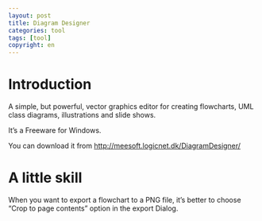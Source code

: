 ```yaml
---
layout: post
title: Diagram Designer
categories: tool
tags: [tool]
copyright: en
---
```


# Introduction

A simple, but powerful,  vector graphics editor for creating flowcharts, UML class diagrams, illustrations and slide shows.

It’s a Freeware for Windows.

You can download it from http://meesoft.logicnet.dk/DiagramDesigner/

# A little skill

When you want to export a flowchart to a PNG file, it’s better to choose “Crop to page contents” option in the export Dialog.
